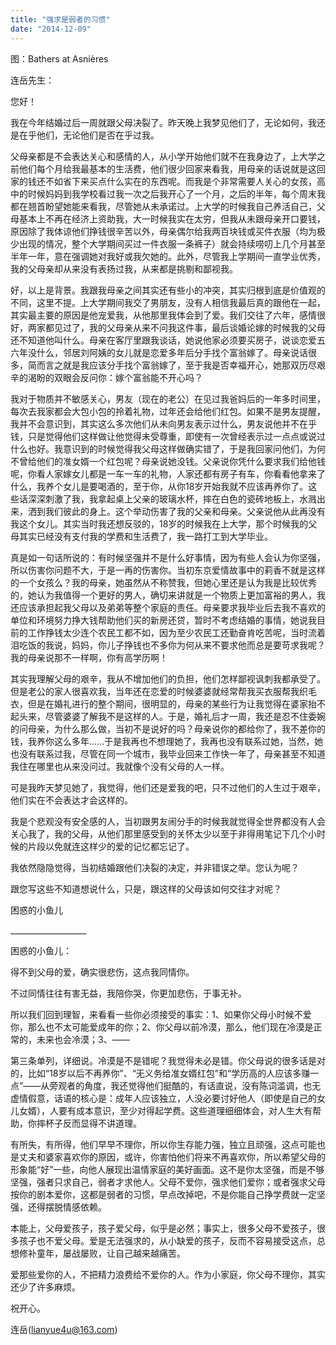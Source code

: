```yaml
---
title: "强求是弱者的习惯"
date: "2014-12-09"
---
```


图：Bathers at Asnières

连岳先生：

您好！

我在今年结婚过后一周就跟父母决裂了。昨天晚上我梦见他们了，无论如何，我还是在乎他们，无论他们是否在乎过我。

父母亲都是不会表达关心和感情的人，从小学开始他们就不在我身边了，上大学之前他们每个月给我最基本的生活费，他们很少回家来看我，用母亲的话说就是这回家的钱还不如省下来买点什么实在的东西呢。而我是个非常需要人关心的女孩，高中的时候妈妈到我学校看过我一次之后我开心了一个月，之后的半年，每个周末我都在翘首盼望她能来看我，尽管她从未承诺过。上大学的时候我自己养活自己，父母基本上不再在经济上资助我，大一时候我实在太穷，但我从未跟母亲开口要钱，原因除了我体谅他们挣钱很辛苦以外，母亲偶尔给我两百块钱或买件衣服（均为极少出现的情况，整个大学期间买过一件衣服一条裤子）就会持续唠叨上几个月甚至半年一年，意在强调她对我好或我欠她的。此外，尽管我上学期间一直学业优秀，我的父母亲却从来没有表扬过我，从来都是挑剔和鄙视我。

好，以上是背景。我跟我母亲之间其实还有些小的冲突，其实归根到底是价值观的不同，这里不提。上大学期间我交了男朋友，没有人相信我最后真的跟他在一起，其实最主要的原因是他宠爱我，从他那里我体会到了爱。我们交往了六年，感情很好，两家都见过了，我的父母亲从来不问我这件事，最后谈婚论嫁的时候我的父母还不知道他叫什么。母亲在客厅里跟我谈话，她说他家必须要买房子，说谈恋爱五六年没什么，邻居刘阿姨的女儿就是恋爱多年后分手找个富翁嫁了。母亲说话很多，简而言之就是我应该分手找个富翁嫁了，至于我是否幸福开心，她那双历尽艰辛的渴盼的双眼会反问你：嫁个富翁能不开心吗？

我对于物质并不敏感关心，男友（现在的老公）在见过我爸妈后的一年多时间里，每次去我家都会大包小包的拎着礼物，过年还会给他们红包。如果不是男友提醒，我并不会意识到，其实这么多次他们从未向男友表示过什么，男友说他并不在乎钱，只是觉得他们这样做让他觉得未受尊重，即使有一次曾经表示过一点点或说过什么也好。我意识到的时候觉得我父母这样做确实错了，于是我回家问他们，为何不曾给他们的准女婿一个红包呢？母亲说她没钱。父亲说你凭什么要求我们给他钱呢，你看人家嫁女儿都是一车一车的礼物，人家还都有房子有车，你看看他拿来了什么，我养个女儿是要喝酒的，至于你，从你18岁开始我就不应该再养你了。这些话深深刺激了我，我拿起桌上父亲的玻璃水杯，摔在白色的瓷砖地板上，水溅出来，洒到我们彼此的身上。这个举动伤害了我的父亲和母亲。父亲说他从此再没有我这个女儿。其实当时我还想反驳的，18岁的时候我在上大学，那个时候我的父母其实已经没有支付我的学费和生活费了，我一路打工到大学毕业。

真是如一句话所说的：有时候坚强并不是什么好事情，因为有些人会认为你坚强，所以伤害你问题不大，于是一再的伤害你。当初东京爱情故事中的莉香不就是这样的一个女孩么？我的母亲，她虽然从不称赞我，但她心里还是认为我是比较优秀的，她认为我值得一个更好的男人，确切来讲就是一个物质上更加富裕的男人，我还应该承担起我父母以及弟弟等整个家庭的责任。母亲要求我毕业后去我不喜欢的单位和环境努力挣大钱帮助他们买的新房还贷，暂时不考虑结婚的事情，她说我目前的工作挣钱太少连个农民工都不如，因为至少农民工还勤奋肯吃苦呢，当时流着泪吃饭的我说，妈妈，你儿子挣钱也不多你为何从来不要求他而总是要苛求我呢？我的母亲说那不一样啊，你有高学历啊！

其实我理解父母的艰辛，我从不增加他们的负担，他们怎样鄙视讽刺我都承受了。但是老公的家人很喜欢我，当年还在恋爱的时候婆婆就经常帮我买衣服帮我织毛衣，但是在婚礼进行的整个期间，很明显的，母亲的某些行为让我觉得在婆家抬不起头来，尽管婆婆了解我不是这样的人。于是，婚礼后才一周，我还是忍不住委婉的问母亲，为什么那么做，当初不是说好的吗？母亲说你的都给你了，我不差你的钱，我养你这么多年……于是我再也不想理她了，我再也没有联系过她，当然，她也没有联系过我，尽管在同一个城市，我毕业回来工作快一年了，母亲甚至不知道我住在哪里也从来没问过。我就像个没有父母的人一样。

可是我昨天梦见她了，我觉得，他们还是爱我的吧，只不过他们的人生过于艰辛，他们实在不会表达才会这样的。

我是个悲观没有安全感的人，当初跟男友闹分手的时候我就觉得全世界都没有人会关心我了，我的父母，从他们那里感受到的关怀太少以至于非得用笔记下几个小时候的片段以免就连这样少的爱的记忆都忘记了。

我依然隐隐觉得，当初结婚跟他们决裂的决定，并非错误之举。您认为呢？

跟您写这些不知道想说什么，只是，跟这样的父母该如何交往才对呢？

困惑的小鱼儿

\_\_\_\_\_\_\_\_\_\_\_\_\_\_\_\_\_\_\_  

困惑的小鱼儿：

得不到父母的爱，确实很悲伤，这点我同情你。

不过同情往往有害无益，我陪你哭，你更加悲伤，于事无补。

所以我们回到理智，来看看一些你必须接受的事实：1、如果你父母小时候不爱你，那么也不太可能爱成年的你；2、你父母以前冷漠，那么，他们现在冷漠是正常的，未来也会冷漠；3、——

第三条单列，详细说。冷漠是不是错呢？我觉得未必是错。你父母说的很多话是对的，比如“18岁以后不再养你”、“无义务给准女婿红包”和“学历高的人应该多赚一点”——从旁观者的角度，我还觉得他们挺酷的，有话直说，没有陈词滥调，也无虚情假意，话语的核心是：成年人应该独立，人没必要讨好他人（即使是自己的女儿女婿），人要有成本意识，至少对得起学费。这些道理细细体会，对人生大有帮助，你摔杯子反而显得不讲道理。

有所失，有所得，他们早早不理你，所以你生存能力强，独立且顽强，这点可能也是丈夫和婆家喜欢你的原因，或许，你害怕他们将来不再喜欢你，所以希望父母的形象能“好”一些，向他人展现出温情家庭的美好画面。这不是你太坚强，而是不够坚强，强者只求自己，弱者才求他人。父母不爱你，强求他们爱你；或者强求父母按你的剧本爱你，这都是弱者的习惯，早点改掉吧，不是你能自己挣学费就一定坚强，还得摆脱情感依赖。

本能上，父母爱孩子，孩子爱父母，似乎是必然；事实上，很多父母不爱孩子，很多孩子也不爱父母。爱是无法强求的，从小缺爱的孩子，反而不容易接受这点，总想修补童年，屡战屡败，让自己越来越痛苦。

爱那些爱你的人，不把精力浪费给不爱你的人。作为小家庭，你父母不理你，其实还少了许多麻烦。

祝开心。

连岳(lianyue4u@163.com)
